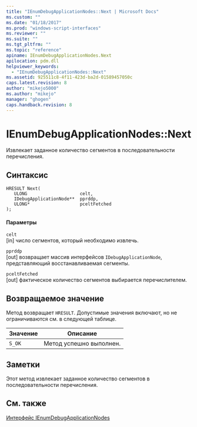 ```yaml
---
title: "IEnumDebugApplicationNodes::Next | Microsoft Docs"
ms.custom: ""
ms.date: "01/18/2017"
ms.prod: "windows-script-interfaces"
ms.reviewer: ""
ms.suite: ""
ms.tgt_pltfrm: ""
ms.topic: "reference"
apiname: IEnumDebugApplicationNodes.Next
apilocation: pdm.dll
helpviewer_keywords: 
  - "IEnumDebugApplicationNodes::Next"
ms.assetid: 925511c8-4f11-423d-ba2d-01589457050c
caps.latest.revision: 8
author: "mikejo5000"
ms.author: "mikejo"
manager: "ghogen"
caps.handback.revision: 8
---
```

# IEnumDebugApplicationNodes::Next
Извлекает заданное количество сегментов в последовательности перечисления.  
  
## Синтаксис  
  
```  
HRESULT Next(  
   ULONG                    celt,  
   IDebugApplicationNode**  pprddp,  
   ULONG*                   pceltFetched  
);  
```  
  
#### Параметры  
 `celt`  
 \[in\] число сегментов, который необходимо извлечь.  
  
 `pprddp`  
 \[out\] возвращает массив интерфейсов `IDebugApplicationNode`, представляющий восстанавливаемая сегменты.  
  
 `pceltFetched`  
 \[out\] фактическое количество сегментов выбирается перечислителем.  
  
## Возвращаемое значение  
 Метод возвращает `HRESULT`.  Допустимые значения включают, но не ограничиваются см. в следующей таблице.  
  
|Значение|Описание|  
|--------------|--------------|  
|`S_OK`|Метод успешно выполнен.|  
  
## Заметки  
 Этот метод извлекает заданное количество сегментов в последовательности перечисления.  
  
## См. также  
 [Интерфейс IEnumDebugApplicationNodes](../../winscript/reference/ienumdebugapplicationnodes-interface.md)